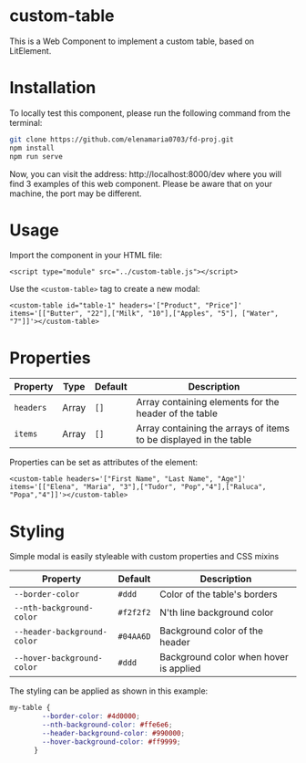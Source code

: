 # custom-table

This is a Web Component to implement a custom table, based on LitElement.

# Installation

To locally test this component, please run the following command from the terminal:

```bash
git clone https://github.com/elenamaria0703/fd-proj.git
npm install
npm run serve
```

Now, you can visit the address: http://localhost:8000/dev where you will find 3 examples of this web component. Please be aware that on your machine, the port may be different.

# Usage

Import the component in your HTML file:
```
<script type="module" src="../custom-table.js"></script>
```

Use the ```<custom-table>``` tag to create a new modal:
```
<custom-table id="table-1" headers='["Product", "Price"]' items='[["Butter", "22"],["Milk", "10"],["Apples", "5"], ["Water", "7"]]'></custom-table>
```

# Properties

Property        | Type    | Default  | Description                                                    
--------------- | ------- | -------- | ------------                                                   
`headers`       | Array   | `[]`     | Array containing elements for the header of the table
`items`         | Array   | `[]`     | Array containing the arrays of items to be displayed in the table

Properties can be set as attributes of the element:

```
<custom-table headers='["First Name", "Last Name", "Age"]' items='[["Elena", "Maria", "3"],["Tudor", "Pop","4"],["Raluca", "Popa","4"]]'></custom-table>
```

# Styling

Simple modal is easily styleable with custom properties and CSS mixins

Property                          | Default            | Description                                   
--------------------------------- | ------------------ | ------------                                  
`--border-color`                  | `#ddd`             | Color of the table's borders                       
`--nth-background-color`          | `#f2f2f2`          | N'th line background color             
`--header-background-color`       | `#04AA6D`          | Background color of the header              
`--hover-background-color`        | `#ddd`             | Background color when hover is applied                 

The styling can be applied as shown in this example:

```css
my-table {
        --border-color: #4d0000;
        --nth-background-color: #ffe6e6;
        --header-background-color: #990000;
        --hover-background-color: #ff9999;
      }
```